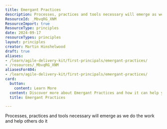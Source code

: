 ```yaml
---
title: Emergant Practices
description: Processes, practices and tools necessary will emerge as we do the work and help others do it
ResourceId: _MbvqRG_XNM
ResourceImport: true
ResourceType: principles
date: 2024-09-17
resourceTypes: principles
layout: principles
creator: Martin Hinshelwood
draft: true
aliases:
- /learn/agile-delivery-kit/first-principals/emergant-practices/
- /resources/_MbvqRG_XNM
aliasesFor404:
- /learn/agile-delivery-kit/first-principals/emergant-practices/
card:
  button:
    content: Learn More
  content: Discover more about Emergant Practices and how it can help you in your Agile journey!
  title: Emergant Practices

---
```

Processes, practices and tools necessary will emerge as we do the work and help others do it
